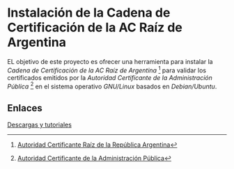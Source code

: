 # Instalación de la Cadena de Certificación de la AC Raíz de Argentina

EL objetivo de este proyecto es ofrecer una herramienta para instalar la *Cadena de Certificación de la AC Raíz de Argentina* [^1] para validar los certificados emitidos por la *Autoridad Certificante de la Administración Pública* [^2] en el sistema operativo *GNU/Linux* basados en *Debian/Ubuntu*.

[^1]: [Autoridad Certificante Raíz de la República Argentina](https://www.argentina.gob.ar/jefatura/innovacion-publica/administrativa/firmadigital/acraiz)

[^2]: [Autoridad Certificante de la Administración Pública](https://www.argentina.gob.ar/jefatura/innovacion-publica/administrativa/firmadigital/acap)


## Enlaces

[Descargas y tutoriales](https://www.argentina.gob.ar/modernizacion/firmadigital/descargas-tutoriales)